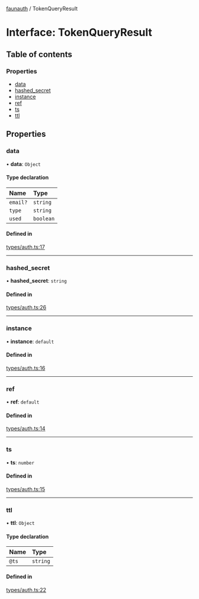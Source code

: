 [faunauth](../index.md) / TokenQueryResult

# Interface: TokenQueryResult

## Table of contents

### Properties

- [data](TokenQueryResult.md#data)
- [hashed\_secret](TokenQueryResult.md#hashed_secret)
- [instance](TokenQueryResult.md#instance)
- [ref](TokenQueryResult.md#ref)
- [ts](TokenQueryResult.md#ts)
- [ttl](TokenQueryResult.md#ttl)

## Properties

### data

• **data**: `Object`

#### Type declaration

| Name | Type |
| :------ | :------ |
| `email?` | `string` |
| `type` | `string` |
| `used` | `boolean` |

#### Defined in

[types/auth.ts:17](https://github.com/alexnitta/faunauth/blob/f54dc52/src/types/auth.ts#L17)

___

### hashed\_secret

• **hashed\_secret**: `string`

#### Defined in

[types/auth.ts:26](https://github.com/alexnitta/faunauth/blob/f54dc52/src/types/auth.ts#L26)

___

### instance

• **instance**: `default`

#### Defined in

[types/auth.ts:16](https://github.com/alexnitta/faunauth/blob/f54dc52/src/types/auth.ts#L16)

___

### ref

• **ref**: `default`

#### Defined in

[types/auth.ts:14](https://github.com/alexnitta/faunauth/blob/f54dc52/src/types/auth.ts#L14)

___

### ts

• **ts**: `number`

#### Defined in

[types/auth.ts:15](https://github.com/alexnitta/faunauth/blob/f54dc52/src/types/auth.ts#L15)

___

### ttl

• **ttl**: `Object`

#### Type declaration

| Name | Type |
| :------ | :------ |
| `@ts` | `string` |

#### Defined in

[types/auth.ts:22](https://github.com/alexnitta/faunauth/blob/f54dc52/src/types/auth.ts#L22)
